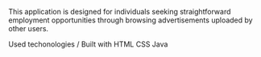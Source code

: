 This application is designed for individuals seeking straightforward employment opportunities through browsing advertisements uploaded by other users.

Used techonologies / Built with
HTML
CSS
Java

